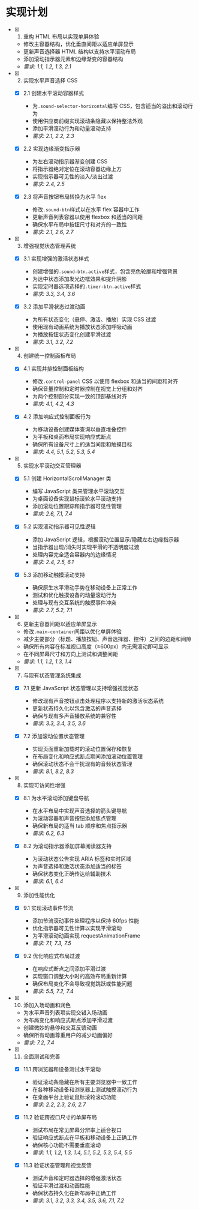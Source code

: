 # 实现计划

- [x] 1. 重构 HTML 布局以实现单屏体验

  - 修改主容器结构，优化垂直间距以适应单屏显示
  - 更新声音选择器 HTML 结构以支持水平滚动布局
  - 添加滚动指示器元素和边缘渐变的容器结构
  - _需求: 1.1, 1.2, 1.3, 2.1_

- [x] 2. 实现水平声音选择 CSS

  - [x] 2.1 创建水平滚动容器样式

    - 为`.sound-selector-horizontal`编写 CSS，包含适当的溢出和滚动行为
    - 使用供应商前缀实现滚动条隐藏以保持整洁外观
    - 添加平滑滚动行为和动量滚动支持
    - _需求: 2.1, 2.2, 2.3_

  - [x] 2.2 实现边缘渐变指示器

    - 为左右滚动指示器渐变创建 CSS
    - 将指示器绝对定位在滚动容器边缘上方
    - 实现指示器可见性的淡入/淡出过渡
    - _需求: 2.4, 2.5_

  - [x] 2.3 将声音按钮布局转换为水平 flex
    - 修改`.sound-btn`样式以在水平 flex 容器中工作
    - 更新声音列表容器以使用 flexbox 和适当的间距
    - 确保水平布局中按钮尺寸和对齐的一致性
    - _需求: 2.1, 2.6, 2.7_

- [x] 3. 增强视觉状态管理系统

  - [x] 3.1 实现增强的激活状态样式

    - 创建增强的`.sound-btn.active`样式，包含亮色轮廓和增强背景
    - 为选中状态添加发光边框效果和提升阴影
    - 实现定时器选项选择的`.timer-btn.active`样式
    - _需求: 3.3, 3.4, 3.6_

  - [x] 3.2 添加平滑状态过渡动画
    - 为所有状态变化（悬停、激活、播放）实现 CSS 过渡
    - 使用现有动画系统为播放状态添加呼吸动画
    - 为播放按钮状态变化创建平滑过渡
    - _需求: 3.1, 3.2, 7.2_

- [x] 4. 创建统一控制面板布局

  - [x] 4.1 实现并排控制面板结构

    - 修改`.control-panel` CSS 以使用 flexbox 和适当的间距和对齐
    - 确保音量控制和定时器控制在视觉上分组和对齐
    - 为两个控制部分实现一致的顶部基线对齐
    - _需求: 4.1, 4.2, 4.3_

  - [x] 4.2 添加响应式控制面板行为
    - 为移动设备创建媒体查询以垂直堆叠控件
    - 为平板和桌面布局实现响应式断点
    - 确保所有设备尺寸上的适当间距和触摸目标
    - _需求: 4.4, 5.1, 5.2, 5.3, 5.4_

- [x] 5. 实现水平滚动交互管理器

  - [x] 5.1 创建 HorizontalScrollManager 类

    - 编写 JavaScript 类来管理水平滚动交互
    - 为桌面设备实现鼠标滚轮水平滚动支持
    - 添加滚动位置跟踪和指示器可见性管理
    - _需求: 2.6, 7.1, 7.4_

  - [x] 5.2 实现滚动指示器可见性逻辑

    - 添加 JavaScript 逻辑，根据滚动位置显示/隐藏左右边缘指示器
    - 当指示器出现/消失时实现平滑的不透明度过渡
    - 处理内容完全适合容器内的边缘情况
    - _需求: 2.4, 2.5, 6.1_

  - [x] 5.3 添加移动触摸滚动支持
    - 确保原生水平滑动手势在移动设备上正常工作
    - 测试和优化触摸设备的动量滚动行为
    - 处理与现有交互系统的触摸事件冲突
    - _需求: 2.7, 5.2, 7.1_

- [x] 6. 更新主容器间距以适应单屏显示

  - 修改`.main-container`间距以优化单屏体验
  - 减少主要部分（标题、播放按钮、声音选择器、控件）之间的边距和间隙
  - 确保所有内容在标准视口高度（≥600px）内无需滚动即可显示
  - 在不同屏幕尺寸和方向上测试和调整间距
  - _需求: 1.1, 1.2, 1.3, 1.4_

- [x] 7. 与现有状态管理系统集成

  - [x] 7.1 更新 JavaScript 状态管理以支持增强视觉状态

    - 修改现有声音按钮点击处理程序以支持新的激活状态系统
    - 更新状态持久化以包含激活的声音选择
    - 确保与现有多声音播放系统的兼容性
    - _需求: 3.3, 3.4, 3.5, 3.6_

  - [x] 7.2 添加滚动位置状态管理
    - 实现页面重新加载时的滚动位置保存和恢复
    - 在布局变化和响应式断点期间添加滚动位置管理
    - 确保滚动状态不会干扰现有的音频状态管理
    - _需求: 8.1, 8.2, 8.3_

- [x] 8. 实现可访问性增强

  - [x] 8.1 为水平滚动添加键盘导航

    - 在水平布局中实现声音选择的箭头键导航
    - 为滚动容器和声音按钮添加焦点管理
    - 确保新布局的适当 tab 顺序和焦点指示器
    - _需求: 6.2, 6.3_

  - [x] 8.2 为滚动指示器添加屏幕阅读器支持
    - 为滚动状态公告实现 ARIA 标签和实时区域
    - 为声音选择和激活状态添加适当的标签
    - 确保状态变化正确传达给辅助技术
    - _需求: 6.1, 6.4_

- [x] 9. 添加性能优化

  - [x] 9.1 实现滚动事件节流

    - 添加节流滚动事件处理程序以保持 60fps 性能
    - 优化指示器可见性计算以实现平滑滚动
    - 为平滑滚动动画实现 requestAnimationFrame
    - _需求: 7.1, 7.3, 7.5_

  - [x] 9.2 优化响应式布局过渡
    - 在响应式断点之间添加平滑过渡
    - 实现窗口调整大小时的高效布局重新计算
    - 确保布局变化不会导致视觉跳跃或性能问题
    - _需求: 5.5, 7.2, 7.4_

- [x] 10. 添加入场动画和润色

  - 为水平声音列表项实现交错入场动画
  - 为布局变化和响应式断点添加平滑过渡
  - 创建微妙的悬停和交互反馈动画
  - 确保所有动画尊重用户的减少动画偏好
  - _需求: 7.2, 7.4_

- [x] 11. 全面测试和完善

  - [x] 11.1 跨浏览器和设备测试水平滚动

    - 验证滚动条隐藏在所有主要浏览器中一致工作
    - 在各种移动设备和浏览器上测试触摸滚动行为
    - 在桌面平台上验证鼠标滚轮滚动功能
    - _需求: 2.2, 2.3, 2.6, 2.7_

  - [x] 11.2 验证跨视口尺寸的单屏布局

    - 测试布局在常见屏幕分辨率上适合视口
    - 验证响应式断点在平板和移动设备上正确工作
    - 确保核心功能不需要垂直滚动
    - _需求: 1.1, 1.2, 1.3, 1.4, 5.1, 5.2, 5.3, 5.4, 5.5_

  - [x] 11.3 验证状态管理和视觉反馈
    - 测试声音和定时器选择的增强激活状态
    - 验证平滑过渡和动画性能
    - 确保状态持久化在新布局中正确工作
    - _需求: 3.1, 3.2, 3.3, 3.4, 3.5, 3.6, 7.1, 7.2_
